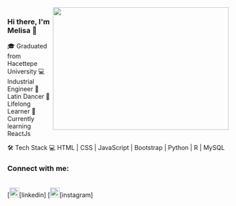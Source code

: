 <img src="https://media.giphy.com/media/iMJSCqtsi20V9xgpPu/giphy.gif" align="right" width="400" height="280">

### Hi there, I'm Melisa 👋

🎓 Graduated from Hacettepe University
💻 Industrial Engineer
💃 Latin Dancer
👀 Lifelong Learner
🌱 Currently learning ReactJs

🛠 Tech Stack 💻 HTML | CSS | JavaScript | Bootstrap | Python | R | MySQL 

### Connect with me:
<br />
[<img align:"left" alt:"codeSTACKr | LinkedIn" width="22px" src="https://www.linkedin.com/in/melisa-deniz" />[linkedin]
[<img align:"left" alt:"codeSTACKr | LinkedIn" width="22px" src="https://www.instagram.com/melisadeniiz" />[instagram]





